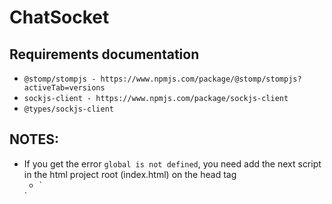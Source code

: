 # ChatSocket

## Requirements documentation
- `@stomp/stompjs - https://www.npmjs.com/package/@stomp/stompjs?activeTab=versions`
- `sockjs-client - https://www.npmjs.com/package/sockjs-client`
- `@types/sockjs-client`

## NOTES:
- If you get the error `global is not defined`, you need add the next script in the html project root (index.html) on the head tag
  - `
    <script>
      var global = global || window;
    </script>
  `
